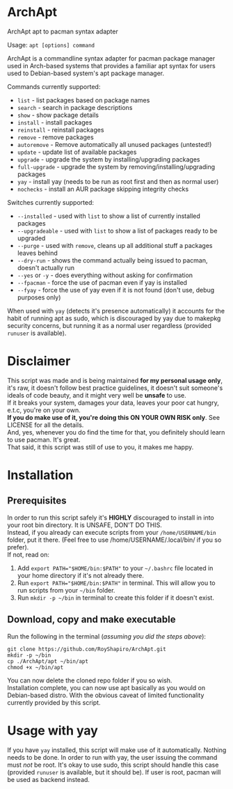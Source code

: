 # ArchApt
ArchApt apt to pacman syntax adapter

Usage: `apt [options] command`

ArchApt is a commandline syntax adapter for pacman package manager
used in Arch-based systems that provides a familiar apt syntax for users
used to Debian-based system's apt package manager.

Commands currently supported:
* `list` - list packages based on package names
* `search` - search in package descriptions
* `show` - show package details
* `install` - install packages
* `reinstall` - reinstall packages
* `remove` - remove packages
* `autoremove` - Remove automatically all unused packages (untested!)
* `update` - update list of available packages
* `upgrade` - upgrade the system by installing/upgrading packages
* `full-upgrade` - upgrade the system by removing/installing/upgrading packages
* `yay` - install yay (needs to be run as root first and then as normal user)
* `nochecks` - install an AUR package skipping integrity checks 

Switches currently supported:
* `--installed` - used with `list` to show a list of currently installed packages
* `--upgradeable` - used with `list` to show a list of packages ready to be upgraded
* `--purge` - used with `remove`, cleans up all additional stuff a packages leaves behind
* `--dry-run` - shows the command actually being issued to pacman, doesn't actually run
* `--yes` or `-y` - does everything without asking for confirmation
* `--fpacman` - force the use of pacman even if yay is installed
* `--fyay` - force the use of yay even if it is not found (don't use, debug purposes only)

When used with `yay` (detects it's presence automatically) it accounts for the habit
of running apt as sudo, which is discouraged by yay due to makepkg security concerns,
but running it as a normal user regardless (provided `runuser` is available).

# Disclaimer
This script was made and is being maintained **for my personal usage only**, it's raw, it doesn't follow best practice guidelines, it doesn't suit someone's ideals of code beauty, and it might very well be **unsafe** to use.  
If it breaks your system, damages your data, leaves your poor cat hungry, e.t.c, you're on your own.   
**If you do make use of it, you're doing this ON YOUR OWN RISK only**. See LICENSE for all the details.   
And, yes, whenever you do find the time for that, you definitely should learn to use pacman. It's great.   
That said, it this script was still of use to you, it makes me happy.

# Installation
## Prerequisites
In order to run this script safely it's **HIGHLY** discouraged to install in into your root bin directory. It is UNSAFE, DON'T DO THIS.  
Instead, if you already can execute scripts from your `/home/USERNAME/bin` folder, put it there. (Feel free to use /home/USERNAME/.local/bin/ if you so prefer).  
If not, read on:
1. Add `export PATH="$HOME/bin:$PATH"` to your `~/.bashrc` file located in your home directory if it's not already there.
2. Run `export PATH="$HOME/bin:$PATH"` in terminal. This will allow you to run scripts from your `~/bin` folder.
3. Run `mkdir -p ~/bin` in terminal to create this folder if it doesn't exist.

## Download, copy and make executable
Run the following in the terminal (*assuming you did the steps above*):
```
git clone https://github.com/RoyShapiro/ArchApt.git
mkdir -p ~/bin
cp ./ArchApt/apt ~/bin/apt
chmod +x ~/bin/apt
```
You can now delete the cloned repo folder if you so wish.  
Installation complete, you can now use apt basically as you would on Debian-based distro.
With the obvious caveat of limited functionality currently provided by this script.

# Usage with yay
If you have `yay` installed, this script will make use of it automatically. Nothing needs to be done.
In order to run with yay, the user issuing the command must *not* be root. It's okay to use sudo, this script should handle this case (provided `runuser` is available, but it should be). If user is root, pacman will be used as backend instead.

